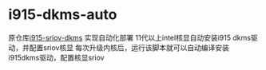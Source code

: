 # i915-dkms-auto
原仓库[i915-sriov-dkms](https://github.com/strongtz/i915-sriov-dkms) 
实现自动化部署
11代以上intel核显自动安装i915 dkms驱动，并配置sriov核显
每次升级内核后，运行该脚本就可以自动编译安装i915dkms驱动，配置核显sriov

